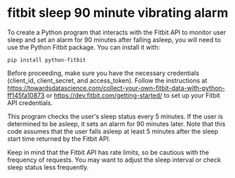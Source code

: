 # fitbit sleep 90 minute vibrating alarm

To create a Python program that interacts with the Fitbit API to monitor user sleep and set an alarm for 90 minutes after falling asleep, you will need to use the Python Fitbit package. You can install it with:

`pip install python-fitbit`

Before proceeding, make sure you have the necessary credentials (client_id, client_secret, and access_token). Follow the instructions at https://towardsdatascience.com/collect-your-own-fitbit-data-with-python-ff145fa10873 or https://dev.fitbit.com/getting-started/ to set up your Fitbit API credentials.

This program checks the user's sleep status every 5 minutes. If the user is determined to be asleep, it sets an alarm for 90 minutes later. Note that this code assumes that the user falls asleep at least 5 minutes after the sleep start time returned by the Fitbit API.

Keep in mind that the Fitbit API has rate limits, so be cautious with the frequency of requests. You may want to adjust the sleep interval or check sleep status less frequently.
